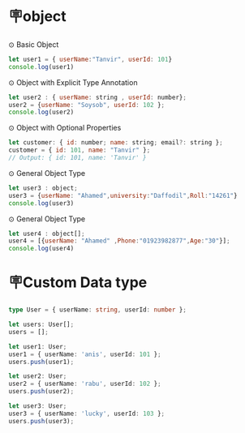 
# 🪧object

⊙ Basic Object
```js
let user1 = { userName:"Tanvir", userId: 101}
console.log(user1)
```

⊙ Object with Explicit Type Annotation
```js
let user2 : { userName: string , userId: number};
user2 = {userName: "Soysob", userId: 102 };
console.log(user2)
```

⊙ Object with Optional Properties
```js
let customer: { id: number; name: string; email?: string };
customer = { id: 101, name: "Tanvir" };
// Output: { id: 101, name: 'Tanvir' }
```

⊙ General Object Type
```js
let user3 : object;
user3 = {userName: "Ahamed",university:"Daffodil",Roll:"14261"}
console.log(user3)
```

⊙ General Object Type
```js
let user4 : object[];
user4 = [{userName: "Ahamed" ,Phone:"01923982877",Age:"30"}];
console.log(user4)
```


# 🪧Custom Data type

```ts
type User = { userName: string, userId: number };

let users: User[];
users = [];

let user1: User;
user1 = { userName: 'anis', userId: 101 };
users.push(user1);

let user2: User;
user2 = { userName: 'rabu', userId: 102 };
users.push(user2);

let user3: User;
user3 = { userName: 'lucky', userId: 103 };
users.push(user3);
```
